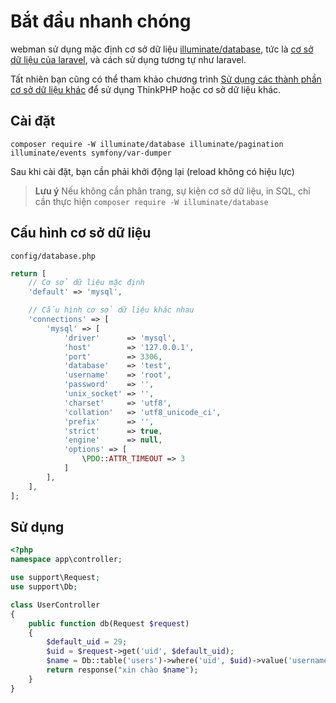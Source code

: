 # Bắt đầu nhanh chóng

webman sử dụng mặc định cơ sở dữ liệu [illuminate/database](https://github.com/illuminate/database), tức là [cơ sở dữ liệu của laravel](https://learnku.com/docs/laravel/8.x/database/9400), và cách sử dụng tương tự như laravel.

Tất nhiên bạn cũng có thể tham khảo chương trình [Sử dụng các thành phần cơ sở dữ liệu khác](others.md) để sử dụng ThinkPHP hoặc cơ sở dữ liệu khác.

## Cài đặt

`composer require -W illuminate/database illuminate/pagination illuminate/events symfony/var-dumper`

Sau khi cài đặt, bạn cần phải khởi động lại (reload không có hiệu lực)

> **Lưu ý**
> Nếu không cần phân trang, sự kiện cơ sở dữ liệu, in SQL, chỉ cần thực hiện
> `composer require -W illuminate/database`

## Cấu hình cơ sở dữ liệu
`config/database.php`
```php
return [
    // Cơ sở dữ liệu mặc định
    'default' => 'mysql',

    // Cấu hình cơ sở dữ liệu khác nhau
    'connections' => [
        'mysql' => [
            'driver'      => 'mysql',
            'host'        => '127.0.0.1',
            'port'        => 3306,
            'database'    => 'test',
            'username'    => 'root',
            'password'    => '',
            'unix_socket' => '',
            'charset'     => 'utf8',
            'collation'   => 'utf8_unicode_ci',
            'prefix'      => '',
            'strict'      => true,
            'engine'      => null,
            'options' => [
                \PDO::ATTR_TIMEOUT => 3
            ]
        ],
    ],
];
```

## Sử dụng
```php
<?php
namespace app\controller;

use support\Request;
use support\Db;

class UserController
{
    public function db(Request $request)
    {
        $default_uid = 29;
        $uid = $request->get('uid', $default_uid);
        $name = Db::table('users')->where('uid', $uid)->value('username');
        return response("xin chào $name");
    }
}
```
